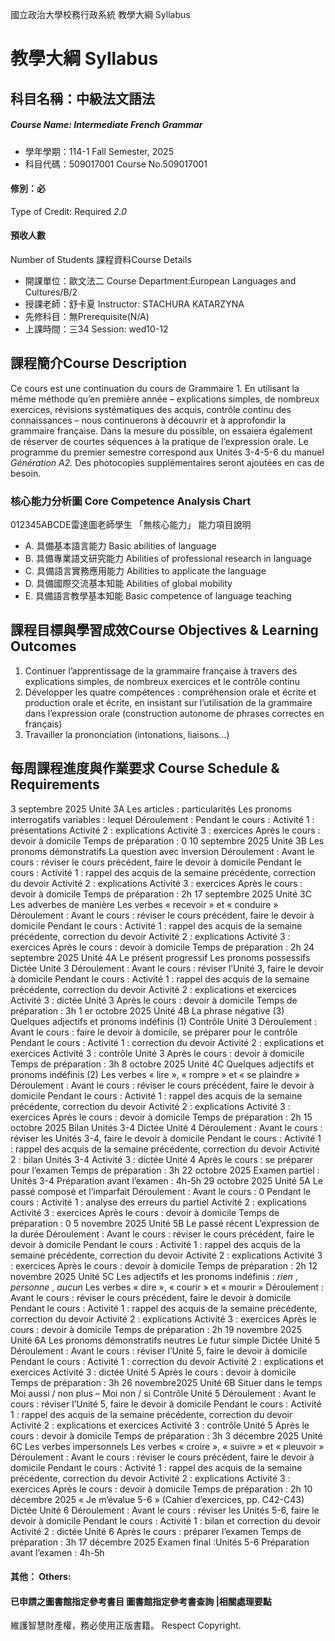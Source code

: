 國立政治大學校務行政系統 教學大綱 Syllabus
# 教學大綱 Syllabus
##  科目名稱：中級法文語法 
#####  Course Name: Intermediate French Grammar
  * 學年學期：114-1 Fall Semester, 2025 
  * 科目代碼：509017001 Course No.509017001
#### 修別：必
Type of Credit: Required 
_2.0_
#### 預收人數
Number of Students
課程資料Course Details
  * 開課單位：歐文法二 Course Department:European Languages and Cultures/B/2 
  * 授課老師：舒卡夏 Instructor: STACHURA KATARZYNA 
  * 先修科目：無Prerequisite(N/A)
  * 上課時間：三34 Session: wed10-12
##  課程簡介Course Description
Ce cours est une continuation du cours de Grammaire 1. En utilisant la même méthode qu’en première année – explications simples, de nombreux exercices, révisions systématiques des acquis, contrôle continu des connaissances – nous continuerons à découvrir et à approfondir la grammaire française. Dans la mesure du possible, on essaiera également de réserver de courtes séquences à la pratique de l’expression orale. Le programme du premier semestre correspond aux Unités 3-4-5-6 du manuel _Génération A2._ Des photocopies supplémentaires seront ajoutées en cas de besoin. 
###  核心能力分析圖 Core Competence Analysis Chart
012345ABCDE雷達圖老師學生
「無核心能力」 
能力項目說明
  * A. 具備基本語言能力 Basic abilities of language
  * B. 具備專業語文研究能力 Abilities of professional research in language
  * C. 具備語言實務應用能力 Abilities to applicate the language
  * D. 具備國際交流基本知能 Abilities of global mobility
  * E. 具備語言教學基本知能 Basic competence of language teaching
##  課程目標與學習成效Course Objectives & Learning Outcomes 
  1. Continuer l’apprentissage de la grammaire française à travers des explications simples, de nombreux exercices et le contrôle continu
  2. Développer les quatre compétences : compréhension orale et écrite et production orale et écrite, en insistant sur l’utilisation de la grammaire dans l’expression orale (construction autonome de phrases correctes en français)
  3. Travailler la prononciation (intonations, liaisons…)
##  每周課程進度與作業要求 Course Schedule & Requirements
3 septembre 2025
Unité 3A
Les articles : particularités
Les pronoms interrogatifs variables : lequel
Déroulement :
Pendant le cours :
Activité 1 : présentations
Activité 2 : explications
Activité 3 : exercices
Après le cours : devoir à domicile
Temps de préparation : 0
10 septembre 2025
Unité 3B
Les pronoms démonstratifs 
La question avec inversion
Déroulement :
Avant le cours : réviser le cours précédent, faire le devoir à domicile
Pendant le cours :
Activité 1 : rappel des acquis de la semaine précédente, correction du devoir 
Activité 2 : explications
Activité 3 : exercices
Après le cours : devoir à domicile
Temps de préparation : 2h
17 septembre 2025
Unité 3C
Les adverbes de manière
Les verbes « recevoir » et « conduire »
Déroulement :
Avant le cours : réviser le cours précédent, faire le devoir à domicile
Pendant le cours :
Activité 1 : rappel des acquis de la semaine précédente, correction du devoir 
Activité 2 : explications
Activité 3 : exercices
Après le cours : devoir à domicile
Temps de préparation : 2h
24 septembre 2025
Unité 4A
Le présent progressif
Les pronoms possessifs
Dictée Unité 3
Déroulement :
Avant le cours : réviser l’Unité 3, faire le devoir à domicile
Pendant le cours :
Activité 1 : rappel des acquis de la semaine précédente, correction du devoir 
Activité 2 : explications et exercices
Activité 3 : dictée Unité 3
Après le cours : devoir à domicile
Temps de préparation : 3h
1 er octobre 2025
Unité 4B
La phrase négative (3)
Quelques adjectifs et pronoms indéfinis (1)
Contrôle Unité 3
Déroulement :
Avant le cours : faire le devoir à domicile, se préparer pour le contrôle
Pendant le cours :
Activité 1 : correction du devoir 
Activité 2 : explications et exercices
Activité 3 : contrôle Unité 3
Après le cours : devoir à domicile
Temps de préparation : 3h
8 octobre 2025
Unité 4C
Quelques adjectifs et pronoms indéfinis (2)
Les verbes « lire », « rompre » et « se plaindre »
Déroulement :
Avant le cours : réviser le cours précédent, faire le devoir à domicile
Pendant le cours :
Activité 1 : rappel des acquis de la semaine précédente, correction du devoir 
Activité 2 : explications
Activité 3 : exercices
Après le cours : devoir à domicile
Temps de préparation : 2h
15 octobre 2025
Bilan Unités 3-4
Dictée Unité 4
Déroulement :
Avant le cours : réviser les Unités 3-4, faire le devoir à domicile
Pendant le cours :
Activité 1 : rappel des acquis de la semaine précédente, correction du devoir 
Activité 2 : bilan Unités 3-4
Activité 3 : dictée Unité 4
Après le cours : se préparer pour l’examen
Temps de préparation : 3h
22 octobre 2025
Examen partiel : Unités 3-4
Préparation avant l’examen : 4h-5h
29 octobre 2025
Unité 5A
Le passé composé et l’imparfait
Déroulement :
Avant le cours : 0
Pendant le cours :
Activité 1 : analyse des erreurs du partiel
Activité 2 : explications
Activité 3 : exercices
Après le cours : devoir à domicile
Temps de préparation : 0
5 novembre 2025
Unité 5B
Le passé récent
L’expression de la durée
Déroulement :
Avant le cours : réviser le cours précédent, faire le devoir à domicile
Pendant le cours :
Activité 1 : rappel des acquis de la semaine précédente, correction du devoir 
Activité 2 : explications
Activité 3 : exercices
Après le cours : devoir à domicile
Temps de préparation : 2h
12 novembre 2025
Unité 5C
Les adjectifs et les pronoms indéfinis : _rien_ , _personne_ , _aucun_
Les verbes « dire », « courir » et « mourir »
Déroulement :
Avant le cours : réviser le cours précédent, faire le devoir à domicile
Pendant le cours :
Activité 1 : rappel des acquis de la semaine précédente, correction du devoir 
Activité 2 : explications
Activité 3 : exercices
Après le cours : devoir à domicile
Temps de préparation : 2h
19 novembre 2025
Unité 6A
Les pronoms démonstratifs neutres
Le futur simple
Dictée Unité 5
Déroulement :
Avant le cours : réviser l’Unité 5, faire le devoir à domicile
Pendant le cours :
Activité 1 : correction du devoir 
Activité 2 : explications et exercices
Activité 3 : dictée Unité 5
Après le cours : devoir à domicile
Temps de préparation : 3h
26 novembre2025
Unité 6B
Situer dans le temps
Moi aussi / non plus – Moi non / si
Contrôle Unité 5
Déroulement :
Avant le cours : réviser l’Unité 5, faire le devoir à domicile
Pendant le cours :
Activité 1 : rappel des acquis de la semaine précédente, correction du devoir 
Activité 2 : explications et exercices
Activité 3 : contrôle Unité 5
Après le cours : devoir à domicile
Temps de préparation : 3h
3 décembre 2025
Unité 6C
Les verbes impersonnels
Les verbes « croire », « suivre » et « pleuvoir »
Déroulement :
Avant le cours : réviser le cours précédent, faire le devoir à domicile
Pendant le cours :
Activité 1 : rappel des acquis de la semaine précédente, correction du devoir 
Activité 2 : explications
Activité 3 : exercices
Après le cours : devoir à domicile
Temps de préparation : 2h
10 décembre 2025
« Je m’évalue 5-6 »
(Cahier d’exercices, pp. C42-C43)
Dictée Unité 6
Déroulement :
Avant le cours : réviser les Unités 5-6, faire le devoir à domicile
Pendant le cours :
Activité 1 : bilan et correction du devoir 
Activité 2 : dictée Unité 6
Après le cours : préparer l’examen
Temps de préparation : 3h
17 décembre 2025
Examen final :Unités 5-6
Préparation avant l’examen : 4h-5h
####  其他： Others:
####  已申請之圖書館指定參考書目  圖書館指定參考書查詢 |相關處理要點
維護智慧財產權，務必使用正版書籍。 Respect Copyright.